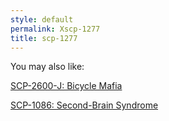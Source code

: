 ```yaml
---
style: default
permalink: Xscp-1277
title: scp-1277
---
```

You may also like:

[SCP-2600-J: Bicycle Mafia](http://scp-wiki.net/scp-2600-j)

[SCP-1086: Second-Brain Syndrome](http://scp-wiki.net/scp-1086)
